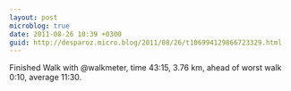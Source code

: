 ```yaml
---
layout: post
microblog: true
date: 2011-08-26 10:39 +0300
guid: http://desparoz.micro.blog/2011/08/26/t106994129866723329.html
---
```

Finished Walk with @walkmeter, time 43:15, 3.76 km, ahead of worst walk 0:10, average 11:30.
